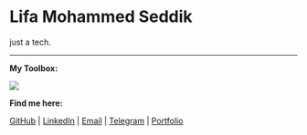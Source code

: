 # Lifa Mohammed Seddik

just a tech.

---

**My Toolbox:**

<a href="https://skillicons.dev">
  <img src="https://skillicons.dev/icons?i=py,pytorch,scikitlearn,nextjs,ts,postgresql,docker,git,linux&theme=dark" />
</a>

**Find me here:**

[GitHub](https://github.com/mohamed-lifa7) | [LinkedIn](https://www.linkedin.com/in/mohammed-lifa-897703167) | [Email](mailto:mohamedlifa7@gmail.com) | [Telegram](https://t.me/abou_moujahid_07) | [Portfolio](https://mohammed-lifa.vercel.app)
